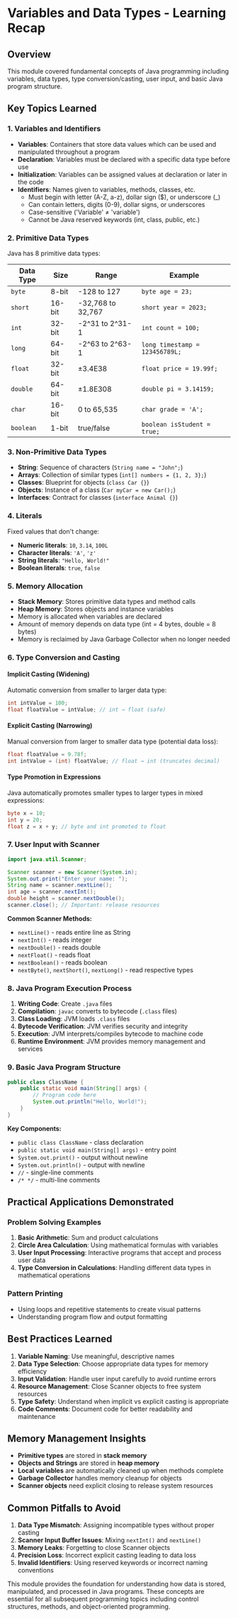 # Variables and Data Types - Learning Recap

## Overview

This module covered fundamental concepts of Java programming including variables, data types, type conversion/casting, user input, and basic Java program structure.

## Key Topics Learned

### 1. Variables and Identifiers

- **Variables**: Containers that store data values which can be used and manipulated throughout a program
- **Declaration**: Variables must be declared with a specific data type before use
- **Initialization**: Variables can be assigned values at declaration or later in the code
- **Identifiers**: Names given to variables, methods, classes, etc.
  - Must begin with letter (A-Z, a-z), dollar sign ($), or underscore (_)
  - Can contain letters, digits (0-9), dollar signs, or underscores
  - Case-sensitive ('Variable' ≠ 'variable')
  - Cannot be Java reserved keywords (int, class, public, etc.)

### 2. Primitive Data Types

Java has 8 primitive data types:

| Data Type | Size | Range | Example |
|-----------|------|-------|---------|
| `byte` | 8-bit | -128 to 127 | `byte age = 23;` |
| `short` | 16-bit | -32,768 to 32,767 | `short year = 2023;` |
| `int` | 32-bit | -2^31 to 2^31-1 | `int count = 100;` |
| `long` | 64-bit | -2^63 to 2^63-1 | `long timestamp = 123456789L;` |
| `float` | 32-bit | ±3.4E38 | `float price = 19.99f;` |
| `double` | 64-bit | ±1.8E308 | `double pi = 3.14159;` |
| `char` | 16-bit | 0 to 65,535 | `char grade = 'A';` |
| `boolean` | 1-bit | true/false | `boolean isStudent = true;` |

### 3. Non-Primitive Data Types

- **String**: Sequence of characters (`String name = "John";`)
- **Arrays**: Collection of similar types (`int[] numbers = {1, 2, 3};`)
- **Classes**: Blueprint for objects (`class Car {}`)
- **Objects**: Instance of a class (`Car myCar = new Car();`)
- **Interfaces**: Contract for classes (`interface Animal {}`)

### 4. Literals

Fixed values that don't change:

- **Numeric literals**: `10`, `3.14`, `100L`
- **Character literals**: `'A'`, `'z'`
- **String literals**: `"Hello, World!"`
- **Boolean literals**: `true`, `false`

### 5. Memory Allocation

- **Stack Memory**: Stores primitive data types and method calls
- **Heap Memory**: Stores objects and instance variables
- Memory is allocated when variables are declared
- Amount of memory depends on data type (int = 4 bytes, double = 8 bytes)
- Memory is reclaimed by Java Garbage Collector when no longer needed

### 6. Type Conversion and Casting

#### Implicit Casting (Widening)

Automatic conversion from smaller to larger data type:

```java
int intValue = 100;
float floatValue = intValue; // int → float (safe)
```

#### Explicit Casting (Narrowing)

Manual conversion from larger to smaller data type (potential data loss):

```java
float floatValue = 9.78f;
int intValue = (int) floatValue; // float → int (truncates decimal)
```

#### Type Promotion in Expressions

Java automatically promotes smaller types to larger types in mixed expressions:

```java
byte x = 10;
int y = 20;
float z = x + y; // byte and int promoted to float
```

### 7. User Input with Scanner

```java
import java.util.Scanner;

Scanner scanner = new Scanner(System.in);
System.out.print("Enter your name: ");
String name = scanner.nextLine();
int age = scanner.nextInt();
double height = scanner.nextDouble();
scanner.close(); // Important: release resources
```

**Common Scanner Methods:**

- `nextLine()` - reads entire line as String
- `nextInt()` - reads integer
- `nextDouble()` - reads double
- `nextFloat()` - reads float
- `nextBoolean()` - reads boolean
- `nextByte()`, `nextShort()`, `nextLong()` - read respective types

### 8. Java Program Execution Process

1. **Writing Code**: Create `.java` files
2. **Compilation**: `javac` converts to bytecode (`.class` files)
3. **Class Loading**: JVM loads `.class` files
4. **Bytecode Verification**: JVM verifies security and integrity
5. **Execution**: JVM interprets/compiles bytecode to machine code
6. **Runtime Environment**: JVM provides memory management and services

### 9. Basic Java Program Structure

```java
public class ClassName {
    public static void main(String[] args) {
        // Program code here
        System.out.println("Hello, World!");
    }
}
```

**Key Components:**

- `public class ClassName` - class declaration
- `public static void main(String[] args)` - entry point
- `System.out.print()` - output without newline
- `System.out.println()` - output with newline
- `//` - single-line comments
- `/* */` - multi-line comments

## Practical Applications Demonstrated

### Problem Solving Examples

1. **Basic Arithmetic**: Sum and product calculations
2. **Circle Area Calculation**: Using mathematical formulas with variables
3. **User Input Processing**: Interactive programs that accept and process user data
4. **Type Conversion in Calculations**: Handling different data types in mathematical operations

### Pattern Printing

- Using loops and repetitive statements to create visual patterns
- Understanding program flow and output formatting

## Best Practices Learned

1. **Variable Naming**: Use meaningful, descriptive names
2. **Data Type Selection**: Choose appropriate data types for memory efficiency
3. **Input Validation**: Handle user input carefully to avoid runtime errors
4. **Resource Management**: Close Scanner objects to free system resources
5. **Type Safety**: Understand when implicit vs explicit casting is appropriate
6. **Code Comments**: Document code for better readability and maintenance

## Memory Management Insights

- **Primitive types** are stored in **stack memory**
- **Objects and Strings** are stored in **heap memory**
- **Local variables** are automatically cleaned up when methods complete
- **Garbage Collector** handles memory cleanup for objects
- **Scanner objects** need explicit closing to release system resources

## Common Pitfalls to Avoid

1. **Data Type Mismatch**: Assigning incompatible types without proper casting
2. **Scanner Input Buffer Issues**: Mixing `nextInt()` and `nextLine()`
3. **Memory Leaks**: Forgetting to close Scanner objects
4. **Precision Loss**: Incorrect explicit casting leading to data loss
5. **Invalid Identifiers**: Using reserved keywords or incorrect naming conventions

This module provides the foundation for understanding how data is stored, manipulated, and processed in Java programs. These concepts are essential for all subsequent programming topics including control structures, methods, and object-oriented programming.
